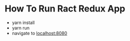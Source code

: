 # How To Run Ract Redux App
* yarn install
* yarn run
* navigate to [localhost:8080](http://localhost:8080/)
